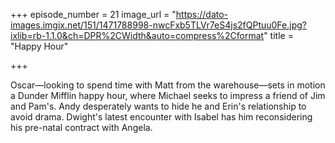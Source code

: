 +++
episode_number = 21
image_url = "https://dato-images.imgix.net/151/1471788998-nwcFxb5TLVr7eS4js2fQPtuu0Fe.jpg?ixlib=rb-1.1.0&ch=DPR%2CWidth&auto=compress%2Cformat"
title = "Happy Hour"

+++

Oscar—looking to spend time with Matt from the warehouse—sets in motion a Dunder Mifflin happy hour, where Michael seeks to impress a friend of Jim and Pam's. Andy desperately wants to hide he and Erin's relationship to avoid drama. Dwight's latest encounter with Isabel has him reconsidering his pre-natal contract with Angela.